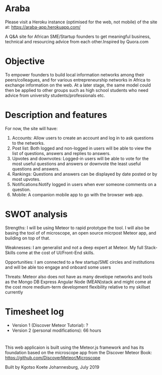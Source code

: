 # Araba

Please visit a Heroku instance (optimised for the web, not mobile) of the site at: https://araba-app.herokuapp.com/

A Q&A site for African SME/Startup founders to get meaningful business, technical and resourcing advice from each other.Inspired by Quora.com

# Objective

To empower founders to build local information networks among their peers/colleagues, and for various entrepreneurship networks in Africa to exchange information on the web. At a later stage, the same model could then be applied to other groups such as high school students who need advice from university students/professionals etc.

# Description and features

For now, the site will have:

1. Accounts: Allow users to create an account and log in to ask questions to the networks.
2. Post list: Both logged and non-logged in users will be able to view the list of questions, answers and replies to answers.
3. Upvotes and downvotes: Logged-in users will be able to vote for the most useful questions and answers or downvote the least useful questions and answers.
4. Rankings: Questions and answers can be displayed by date posted or by most upvotes.
5. Notifications:Notify logged in users when ever someone comments on a question.
6. Mobile: A companion mobile app to go with the browser web app.

# SWOT analysis

Strengths: I will be using Meteor to rapid prototype the tool. I will also be basing the tool of of microscope, an open source micrpost Meteor app, and building on top of that.

Weaknesses: I am generalist and not a deep expert at Meteor. My full Stack-Skills come at the cost of UI/Front-End skills.

Opportunities: I am connected to a few startup/SME circles and institutions and will be able too engage and onboard some users

Threats: Meteor also does not have as many develope networks and tools as the Mongo DB Express Angular Node (MEAN)stack and might come at the cost more medium-term development flexibility relative to my skillset currently

# Timesheet log

- Version 1 (Discover Meteor Tutorial): ?
- Version 2 (personal modifications): 66 hours

#

This web applicaion is built using the Meteor.js framework and has its foundation based on the microscope app from the Discover Meteor Book: https://github.com/DiscoverMeteor/Microscope

Built by Kgotso Koete
Johannesburg, July 2019
